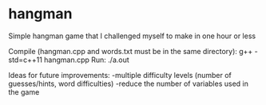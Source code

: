 # hangman
Simple hangman game that I challenged myself to make in one hour or less

Compile (hangman.cpp and words.txt must be in the same directory): g++ -std=c++11 hangman.cpp
Run: ./a.out


Ideas for future improvements:
-multiple difficulty levels (number of guesses/hints, word difficulties)
-reduce the number of variables used in the game
